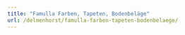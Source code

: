```yaml
---
title: "Famulla Farben, Tapeten, Bodenbeläge"
url: /delmenhorst/famulla-farben-tapeten-bodenbelaege/
---
```


